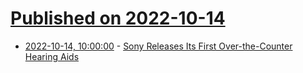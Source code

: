 # [Published on 2022-10-14](index.md)

* [2022-10-14, 10:00:00](https://science.slashdot.org/story/22/10/13/2317252/sony-releases-its-first-over-the-counter-hearing-aids?utm_source=rss1.0mainlinkanon&utm_medium=feed) - [Sony Releases Its First Over-the-Counter Hearing Aids](https://science.slashdot.org/story/22/10/13/2317252/sony-releases-its-first-over-the-counter-hearing-aids?utm_source=rss1.0mainlinkanon&utm_medium=feed)

